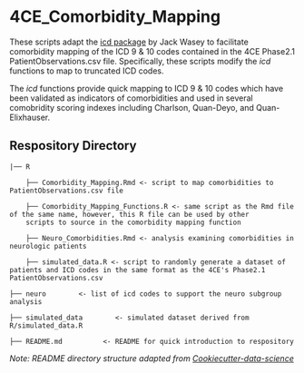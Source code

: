# 4CE_Comorbidity_Mapping

These scripts adapt the [icd package](https://github.com/jackwasey/icd) by Jack Wasey to facilitate comorbidity mapping of the ICD 9 & 10 codes contained in the 4CE Phase2.1 PatientObservations.csv file. Specifically, these scripts modify the *icd* functions to map to truncated ICD codes.

The *icd* functions provide quick mapping to ICD 9 & 10 codes which have been validated as indicators of comorbidities and used in several comobridity scoring indexes including Charlson, Quan-Deyo, and Quan-Elixhauser. 

## Respository Directory

    |── R

        ├── Comorbidity_Mapping.Rmd <- script to map comorbidities to PatientObservations.csv file
        
        ├── Comorbidity_Mapping_Functions.R <- same script as the Rmd file of the same name, however, this R file can be used by other
        scripts to source in the comorbidity mapping function
        
        ├── Neuro_Comorbidities.Rmd <- analysis examining comorbidities in neurologic patients
    
        ├── simulated_data.R <- script to randomly generate a dataset of patients and ICD codes in the same format as the 4CE's Phase2.1 PatientObservations.csv 
    
    ├── neuro        <- list of icd codes to support the neuro subgroup analysis 
    
    ├── simulated_data        <- simulated dataset derived from R/simulated_data.R

    ├── README.md          <- README for quick introduction to respository

*Note: README directory structure adapted from [Cookiecutter-data-science](https://drivendata.github.io/cookiecutter-data-science/)*
